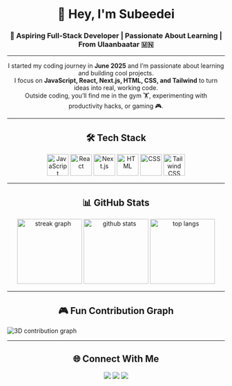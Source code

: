 <!-- Profile Header -->
<h1 align="center">👋 Hey, I'm Subeedei</h1>
<h3 align="center">🚀 Aspiring Full-Stack Developer | Passionate About Learning | From Ulaanbaatar 🇲🇳</h3>

---

<!-- About Me Section -->
<p align="center">
I started my coding journey in <b>June 2025</b> and I’m passionate about learning and building cool projects.<br>
I focus on <b>JavaScript, React, Next.js, HTML, CSS, and Tailwind</b> to turn ideas into real, working code.<br>
Outside coding, you’ll find me in the gym 🏋️, experimenting with productivity hacks, or gaming 🎮.
</p>

---

<!-- Tech Stack Icons -->
<h2 align="center">🛠 Tech Stack</h2>

<div align="center">
  <img src="https://skillicons.dev/icons?i=javascript" height="50" alt="JavaScript"/>
  <img src="https://skillicons.dev/icons?i=react" height="50" alt="React"/>
  <img src="https://skillicons.dev/icons?i=nextjs" height="50" alt="Next.js"/>
  <img src="https://skillicons.dev/icons?i=html" height="50" alt="HTML"/>
  <img src="https://skillicons.dev/icons?i=css" height="50" alt="CSS"/>
  <img src="https://skillicons.dev/icons?i=tailwind" height="50" alt="Tailwind CSS"/>
</div>

---

<!-- GitHub Stats -->
<h2 align="center">📊 GitHub Stats</h2>

<div align="center">
  
  <!-- Streak Stats -->
  <img src="https://streak-stats.demolab.com?user=YOUR_GITHUB_USERNAME&theme=tokyonight&hide_border=true" height="150" alt="streak graph"/>
  
  <!-- GitHub Stats Card -->
  <img src="https://github-readme-stats.vercel.app/api?username=YOUR_GITHUB_USERNAME&show_icons=true&theme=tokyonight&hide_border=true" height="150" alt="github stats"/>
  
  <!-- Top Languages -->
  <img src="https://github-readme-stats.vercel.app/api/top-langs/?username=YOUR_GITHUB_USERNAME&layout=compact&theme=tokyonight&hide_border=true" height="150" alt="top langs"/>
  
</div>

---

<!-- Cool Contribution Graph -->
<h2 align="center">🎮 Fun Contribution Graph</h2>

<picture>
  <source media="(prefers-color-scheme: dark)" srcset="https://raw.githubusercontent.com/ashutosh00710/github-readme-activity-graph/master/profile-3d-contrib/profile-night-rainbow.svg">
  <source media="(prefers-color-scheme: light)" srcset="https://raw.githubusercontent.com/ashutosh00710/github-readme-activity-graph/master/profile-3d-contrib/profile-github.svg">
  <img src="https://raw.githubusercontent.com/ashutosh00710/github-readme-activity-graph/master/profile-3d-contrib/profile-night-rainbow.svg" alt="3D contribution graph">
</picture>

---

<!-- Social Badges -->
<h2 align="center">🌐 Connect With Me</h2>

<div align="center">
  <a href="https://linkedin.com/in/YOUR_LINKEDIN"><img src="https://img.shields.io/badge/LinkedIn-0077B5?style=for-the-badge&logo=linkedin&logoColor=white"/></a>
  <a href="https://twitter.com/YOUR_TWITTER"><img src="https://img.shields.io/badge/Twitter-1DA1F2?style=for-the-badge&logo=twitter&logoColor=white"/></a>
  <a href="https://discordapp.com/users/YOUR_DISCORD_ID"><img src="https://img.shields.io/badge/Discord-7289DA?style=for-the-badge&logo=discord&logoColor=white"/></a>
</div>

